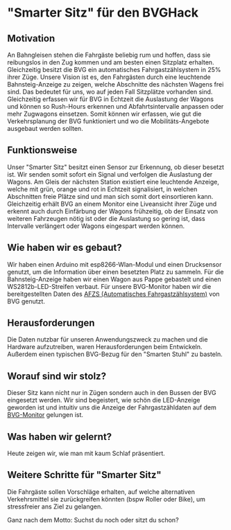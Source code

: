 # "Smarter Sitz" für den BVGHack

## Motivation
An Bahngleisen stehen die Fahrgäste beliebig rum und hoffen, dass sie reibungslos in den Zug kommen und am besten einen Sitzplatz erhalten. Gleichzeitig besitzt die BVG ein automatisches Fahrgastzählsystem in 25% ihrer Züge. Unsere Vision ist es, den Fahrgästen durch eine leuchtende Bahnsteig-Anzeige zu zeigen, welche Abschnitte des nächsten Wagens frei sind. Das bedeutet für uns, wo auf jeden Fall Sitzplätze vorhanden sind. Gleichzeitig erfassen wir für BVG in Echtzeit die Auslastung der Wagons und können so Rush-Hours erkennen und Abfahrtsintervalle anpassen oder mehr Zugwagons einsetzen. Somit können wir erfassen, wie gut die Verkehrsplanung der BVG funktioniert und wo die Mobilitäts-Angebote ausgebaut werden sollten.

## Funktionsweise
Unser "Smarter Sitz" besitzt einen Sensor zur Erkennung, ob dieser besetzt ist. Wir senden somit sofort ein Signal und verfolgen die Auslastung der Wagons. Am Gleis der nächsten Station existiert eine leuchtende Anzeige, welche mit grün, orange und rot in Echtzeit signalisiert, in welchen Abschnitten freie Plätze sind und man sich somit dort einsortieren kann.
Gleichzeitig erhält BVG an einem Monitor eine Liveansicht ihrer Züge und erkennt auch durch Einfärbung der Wagons frühzeitig, ob der Einsatz von weiteren Fahrzeugen nötig ist oder die Auslastung so gering ist, dass Intervalle verlängert oder Wagons eingespart werden können.

## Wie haben wir es gebaut?
Wir haben einen Arduino mit esp8266-Wlan-Modul und einen Drucksensor genutzt, um die Information über einen besetzten Platz zu sammeln. Für die Bahnsteig-Anzeige haben wir einen Wagon aus Pappe gebastelt und einen WS2812b-LED-Streifen verbaut.
Für unsere BVG-Monitor haben wir die bereitgestellten Daten des [AFZS (Automatisches Fahrgastzählsystem)](https://bvg-hackathon-2018.devpost.com/forum_topics/7883-nachfrage-und-betriebsdaten-der-bvg) von BVG genutzt.

## Herausforderungen
Die Daten nutzbar für unseren Anwendungszweck zu machen und die Hardware aufzutreiben, waren Herausforderungen beim Entwickeln. Außerdem einen typischen BVG-Bezug für den "Smarten Stuhl" zu basteln.

## Worauf sind wir stolz?
Dieser Sitz kann nicht nur in Zügen sondern auch in den Bussen der BVG eingesetzt werden. Wir sind begeistert, wie schön die LED-Anzeige geworden ist und intuitiv uns die Anzeige der Fahrgastzähldaten auf dem [BVG-Monitor](https://youtu.be/cu15WmLzTO8) gelungen ist.

## Was haben wir gelernt?
Heute zeigen wir, wie man mit kaum Schlaf präsentiert.

## Weitere Schritte für "Smarter Sitz"
Die Fahrgäste sollen Vorschläge erhalten, auf welche alternativen Verkehrsmittel sie zurückgreifen könnten (bspw Roller oder Bike), um stressfreier ans Ziel zu gelangen.


Ganz nach dem Motto: Suchst du noch oder sitzt du schon?
